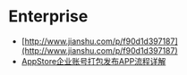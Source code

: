 # Enterprise

* [http://www.jianshu.com/p/f90d1d397187](http://www.jianshu.com/p/f90d1d397187)
* [AppStore企业账号打包发布APP流程详解](http://www.it165.net/pro/html/201508/50371.html)
